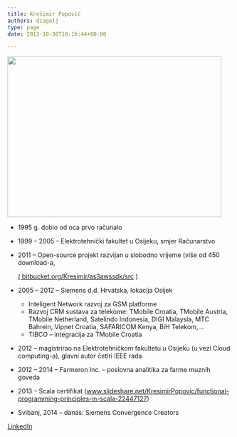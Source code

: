 ```yaml
---
title: Krešimir Popović
authors: dcagalj
type: page
date: 2013-10-30T18:16:44+00:00

---
```

<a href="https://i2.wp.com/www.opensource-osijek.org/wordpress/wp-content/uploads/2013/10/337535_3097547156843_1895928306_o.jpg?ssl=1" data-rel="lightbox-0" title=""><img class="alignnone wp-image-1513 " title="Krešimir Popović" src="https://i2.wp.com/www.opensource-osijek.org/wordpress/wp-content/uploads/2013/10/337535_3097547156843_1895928306_o.jpg?resize=481%2C360&#038;ssl=1" alt="" width="481" height="360" srcset="https://i2.wp.com/www.opensource-osijek.org/wordpress/wp-content/uploads/2013/10/337535_3097547156843_1895928306_o.jpg?resize=300%2C225&ssl=1 300w, https://i2.wp.com/www.opensource-osijek.org/wordpress/wp-content/uploads/2013/10/337535_3097547156843_1895928306_o.jpg?resize=1024%2C768&ssl=1 1024w, https://i2.wp.com/www.opensource-osijek.org/wordpress/wp-content/uploads/2013/10/337535_3097547156843_1895928306_o.jpg?w=2000&ssl=1 2000w" sizes="(max-width: 481px) 100vw, 481px" data-recalc-dims="1" /></a>

  * 1995 g. dobio od oca prvo računalo
  * 1999 &#8211; 2005 &#8211; Elektrotehnički fakultet u Osijeku, smjer Računarstvo
  * 2011 &#8211; Open-source projekt razvijan u slobodno vrijeme (više od 450 download-a,
  
     <a href="https://bitbucket.org/Kresimir/as3awssdk/src" target="_blank">( bitbucket.org/Kresimir/as3awssdk/src</a> )

  * 2005 &#8211; 2012 &#8211; Siemens d.d. Hrvatska, lokacija Osijek 
      * Inteligent Network razvoj za GSM platforme
      * Razvoj CRM sustava za telekome: TMobile Croatia, TMobile Austria, TMobile Netherland, Satelindo Indonesia, DIGI Malaysia, MTC Bahrein, Vipnet Croatia, SAFARICOM Kenya, BiH Telekom,&#8230;
      * TIBCO &#8211; integracija za TMobile Croatia
  * 2012 &#8211; magistrirao na Elektrotehničkom fakultetu u Osijeku (u vezi Cloud computing-a), glavni autor četiri IEEE rada
  * 2012 &#8211; 2014 &#8211; Farmeron Inc. &#8211; poslovna analitika za farme muznih goveda
  * 2013 &#8211; Scala certifikat (<a href="http://www.slideshare.net/KresimirPopovic/functional-programming-principles-in-scala-22447127" target="_blank">www.slideshare.net/KresimirPopovic/functional-programming-principles-in-scala-22447127</a>)
  * Svibanj, 2014 &#8211; danas: Siemens Convergence Creators

[LinkedIn][1]

 [1]: http://hr.linkedin.com/in/kresimirpopovic